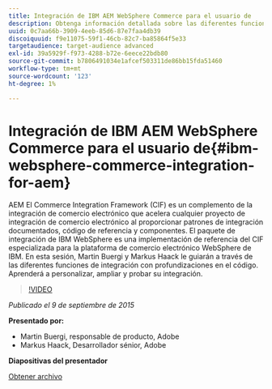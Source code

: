 ```yaml
---
title: Integración de IBM AEM WebSphere Commerce para el usuario de
description: Obtenga información detallada sobre las diferentes funciones de integración con análisis en profundidad del código. Obtenga información sobre cómo personalizar, ampliar y probar la integración.
uuid: 0c7aa66b-3909-4eeb-85d6-87e7faa4db39
discoiquuid: f9e11075-59f1-46cb-82c7-ba85864f5e33
targetaudience: target-audience advanced
exl-id: 39a5929f-f973-4288-b72e-6eece22bdb80
source-git-commit: b7806491034e1afcef503311de86bb15fda51460
workflow-type: tm+mt
source-wordcount: '123'
ht-degree: 1%

---
```


# Integración de IBM AEM WebSphere Commerce para el usuario de{#ibm-websphere-commerce-integration-for-aem}

AEM El Commerce Integration Framework (CIF) es un complemento de la integración de comercio electrónico que acelera cualquier proyecto de integración de comercio electrónico al proporcionar patrones de integración documentados, código de referencia y componentes. El paquete de integración de IBM WebSphere es una implementación de referencia del CIF especializada para la plataforma de comercio electrónico WebSphere de IBM. En esta sesión, Martin Buergi y Markus Haack le guiarán a través de las diferentes funciones de integración con profundizaciones en el código. Aprenderá a personalizar, ampliar y probar su integración.

>[!VIDEO](https://video.tv.adobe.com/v/19375/?quality=9)

*Publicado el 9 de septiembre de 2015*

**Presentado por:**

* Martin Buergi, responsable de producto, Adobe
* Markus Haack, Desarrollador sénior, Adobe

**Diapositivas del presentador**

[Obtener archivo](assets/150909-aem-gems-ibm-websphere-commerce-integration.pdf)
<!--
[Get back to the Overview](https://helpx.adobe.com/experience-manager/kt/eseminars/gems/aem-index.html)
-->
